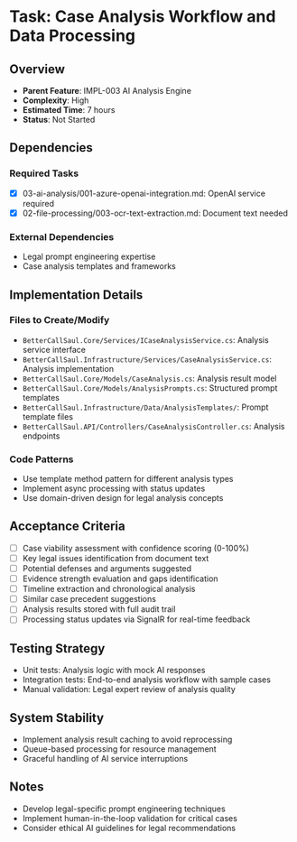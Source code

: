 # Task: Case Analysis Workflow and Data Processing

## Overview
- **Parent Feature**: IMPL-003 AI Analysis Engine
- **Complexity**: High
- **Estimated Time**: 7 hours
- **Status**: Not Started

## Dependencies
### Required Tasks
- [x] 03-ai-analysis/001-azure-openai-integration.md: OpenAI service required
- [x] 02-file-processing/003-ocr-text-extraction.md: Document text needed

### External Dependencies
- Legal prompt engineering expertise
- Case analysis templates and frameworks

## Implementation Details
### Files to Create/Modify
- `BetterCallSaul.Core/Services/ICaseAnalysisService.cs`: Analysis service interface
- `BetterCallSaul.Infrastructure/Services/CaseAnalysisService.cs`: Analysis implementation
- `BetterCallSaul.Core/Models/CaseAnalysis.cs`: Analysis result model
- `BetterCallSaul.Core/Models/AnalysisPrompts.cs`: Structured prompt templates
- `BetterCallSaul.Infrastructure/Data/AnalysisTemplates/`: Prompt template files
- `BetterCallSaul.API/Controllers/CaseAnalysisController.cs`: Analysis endpoints

### Code Patterns
- Use template method pattern for different analysis types
- Implement async processing with status updates
- Use domain-driven design for legal analysis concepts

## Acceptance Criteria
- [ ] Case viability assessment with confidence scoring (0-100%)
- [ ] Key legal issues identification from document text
- [ ] Potential defenses and arguments suggested
- [ ] Evidence strength evaluation and gaps identification
- [ ] Timeline extraction and chronological analysis
- [ ] Similar case precedent suggestions
- [ ] Analysis results stored with full audit trail
- [ ] Processing status updates via SignalR for real-time feedback

## Testing Strategy
- Unit tests: Analysis logic with mock AI responses
- Integration tests: End-to-end analysis workflow with sample cases
- Manual validation: Legal expert review of analysis quality

## System Stability
- Implement analysis result caching to avoid reprocessing
- Queue-based processing for resource management
- Graceful handling of AI service interruptions

## Notes
- Develop legal-specific prompt engineering techniques
- Implement human-in-the-loop validation for critical cases
- Consider ethical AI guidelines for legal recommendations